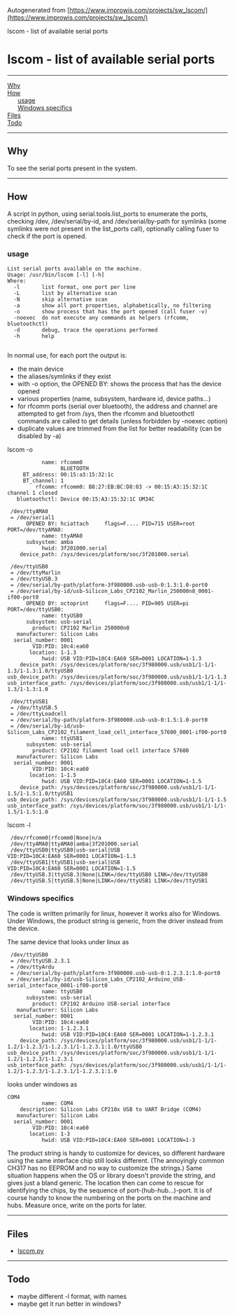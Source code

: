 Autogenerated from [https://www.improwis.com/projects/sw_lscom/](https://www.improwis.com/projects/sw_lscom/)






lscom - list of available serial ports







lscom - list of available serial ports
======================================



---

[Why](#Why "#Why")  
[How](#How "How")  
      [usage](#usage "How.usage")  
      [Windows specifics](#Windowsspecifics "How.Windows specifics")  
[Files](#Files "Files")  
[Todo](#Todo "Todo")  


---

Why
---



To see the serial ports present in the system.





---

How
---



A script in python, using serial.tools.list\_ports to enumerate the ports, checking /dev, /dev/serial/by-id, and /dev/serial/by-path for symlinks
(some symlinks were not present in the list\_ports call), optionally calling fuser to check if the port is opened.



### usage



```
List serial ports available on the machine.
Usage: /usr/bin/lscom [-l] [-h]
Where:
  -l       list format, one port per line
  -L       list by alternative scan
  -N       skip alternative scan
  -a       show all port properties, alphabetically, no filtering
  -o       show process that has the port opened (call fuser -v)
  -noexec  do not execute any commands as helpers (rfcomm, bluetoothctl)
  -d       debug, trace the operations performed
  -h       help


```

In normal use, for each port the output is:
* the main device
* the aliases/symlinks if they exist
* with -o option, the OPENED BY: shows the process that has the device opened
* various properties (name, subsystem, hardware id, device paths...)
* for rfcomm ports (serial over bluetooth), the address and channel are attempted to get from /sys, then the rfcomm and bluetoothctl commands are called to get details (unless forbidden by -noexec option)
* duplicate values are trimmed from the list for better readability (can be disabled by -a)



lscom -o
```
           name: rfcomm0
                 BLUETOOTH
     BT_address: 00:15:a3:15:32:1c
     BT_channel: 1
         rfcomm: rfcomm0: B8:27:EB:BC:D8:03 -> 00:15:A3:15:32:1C channel 1 closed
   bluetoothctl: Device 00:15:A3:15:32:1C UM34C

 /dev/ttyAMA0
 = /dev/serial1
      OPENED BY: hciattach     flags=F.... PID=715 USER=root PORT=/dev/ttyAMA0:
           name: ttyAMA0
      subsystem: amba
           hwid: 3f201000.serial
    device_path: /sys/devices/platform/soc/3f201000.serial

 /dev/ttyUSB0
 = /dev/ttyMarlin
 = /dev/ttyUSB.3
 = /dev/serial/by-path/platform-3f980000.usb-usb-0:1.3:1.0-port0
 = /dev/serial/by-id/usb-Silicon_Labs_CP2102_Marlin_250000n8_0001-if00-port0
      OPENED BY: octoprint     flags=F.... PID=905 USER=pi PORT=/dev/ttyUSB0:
           name: ttyUSB0
      subsystem: usb-serial
        product: CP2102 Marlin 250000n8
   manufacturer: Silicon Labs
  serial_number: 0001
        VID:PID: 10c4:ea60
       location: 1-1.3
           hwid: USB VID:PID=10C4:EA60 SER=0001 LOCATION=1-1.3
    device_path: /sys/devices/platform/soc/3f980000.usb/usb1/1-1/1-1.3/1-1.3:1.0/ttyUSB0
usb_device_path: /sys/devices/platform/soc/3f980000.usb/usb1/1-1/1-1.3
usb_interface_path: /sys/devices/platform/soc/3f980000.usb/usb1/1-1/1-1.3/1-1.3:1.0

 /dev/ttyUSB1
 = /dev/ttyUSB.5
 = /dev/ttyLoadcell
 = /dev/serial/by-path/platform-3f980000.usb-usb-0:1.5:1.0-port0
 = /dev/serial/by-id/usb-Silicon_Labs_CP2102_filament_load_cell_interface_57600_0001-if00-port0
           name: ttyUSB1
      subsystem: usb-serial
        product: CP2102 filament load cell interface 57600
   manufacturer: Silicon Labs
  serial_number: 0001
        VID:PID: 10c4:ea60
       location: 1-1.5
           hwid: USB VID:PID=10C4:EA60 SER=0001 LOCATION=1-1.5
    device_path: /sys/devices/platform/soc/3f980000.usb/usb1/1-1/1-1.5/1-1.5:1.0/ttyUSB1
usb_device_path: /sys/devices/platform/soc/3f980000.usb/usb1/1-1/1-1.5
usb_interface_path: /sys/devices/platform/soc/3f980000.usb/usb1/1-1/1-1.5/1-1.5:1.0

```
lscom -l
```
 /dev/rfcomm0|rfcomm0|None|n/a
 /dev/ttyAMA0|ttyAMA0|amba|3f201000.serial
 /dev/ttyUSB0|ttyUSB0|usb-serial|USB VID:PID=10C4:EA60 SER=0001 LOCATION=1-1.3
 /dev/ttyUSB1|ttyUSB1|usb-serial|USB VID:PID=10C4:EA60 SER=0001 LOCATION=1-1.5
 /dev/ttyUSB.3|ttyUSB.3|None|LINK=/dev/ttyUSB0 LINK=/dev/ttyUSB0
 /dev/ttyUSB.5|ttyUSB.5|None|LINK=/dev/ttyUSB1 LINK=/dev/ttyUSB1

```
### Windows specifics



The code is written primarily for linux, however it works also for Windows.
Under Windows, the product string is generic, from the driver instead from the device.




The same device that looks under linux as

```
 /dev/ttyUSB0
 = /dev/ttyUSB.2.3.1
 = /dev/ttyArdu
 = /dev/serial/by-path/platform-3f980000.usb-usb-0:1.2.3.1:1.0-port0
 = /dev/serial/by-id/usb-Silicon_Labs_CP2102_Arduino_USB-serial_interface_0001-if00-port0
           name: ttyUSB0
      subsystem: usb-serial
        product: CP2102 Arduino USB-serial interface
   manufacturer: Silicon Labs
  serial_number: 0001
        VID:PID: 10c4:ea60
       location: 1-1.2.3.1
           hwid: USB VID:PID=10C4:EA60 SER=0001 LOCATION=1-1.2.3.1
    device_path: /sys/devices/platform/soc/3f980000.usb/usb1/1-1/1-1.2/1-1.2.3/1-1.2.3.1/1-1.2.3.1:1.0/ttyUSB0
usb_device_path: /sys/devices/platform/soc/3f980000.usb/usb1/1-1/1-1.2/1-1.2.3/1-1.2.3.1
usb_interface_path: /sys/devices/platform/soc/3f980000.usb/usb1/1-1/1-1.2/1-1.2.3/1-1.2.3.1/1-1.2.3.1:1.0

```
looks under windows as

```
COM4
           name: COM4
    description: Silicon Labs CP210x USB to UART Bridge (COM4)
   manufacturer: Silicon Labs
  serial_number: 0001
        VID:PID: 10c4:ea60
       location: 1-3
           hwid: USB VID:PID=10C4:EA60 SER=0001 LOCATION=1-3

```




The product string is handy to customize for devices, so different hardware using the same interface chip
still looks different. (The annoyingly common CH317 has no EEPROM and no way to customize the strings.)
Same situation happens when the OS or library doesn't provide the string, and gives just a bland generic.
The location then can come to rescue for identifying the chips, by the sequence of port-(hub-hub...)-port. It is of course handy
to know the numbering on the ports on the machine and hubs. Measure once, write on the ports for later.





---

Files
-----


* [lscom.py](lscom.py "local file")



---

Todo
----


* maybe different -l format, with names
* maybe get it run better in windows?






